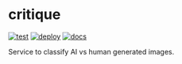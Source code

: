 # critique

[![test](https://github.com/mvkvc/critique/actions/workflows/test.yaml/badge.svg?branch=main)](https://github.com/mvkvc/critique/actions/workflows/test.yaml)
[![deploy](https://github.com/mvkvc/critique/actions/workflows/deploy.yaml/badge.svg?branch=main)](https://github.com/mvkvc/critique/actions/workflows/deploy.yaml)
[![docs](https://github.com/mvkvc/critique/actions/workflows/docs.yaml/badge.svg?branch=main)](https://exdocs.critique.pics)

Service to classify AI vs human generated images.